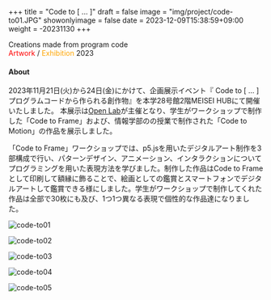 +++
title = "Code to [ ... ]"
draft = false
image = "img/project/code-to01.JPG"
showonlyimage = false
date = 2023-12-09T15:38:59+09:00
weight = -20231130
+++

Creations made from program code  
<span style="color: red; ">Artwork</span> / <span style="color : orange">Exhibition</span> 2023
<!--more-->

#### About
2023年11月21日(火)から24日(金)にかけて、企画展示イベント『 Code to [ … ]プログラムコードから作られる創作物』を本学28号館2階MEISEI HUBにて開催いたしました。
本展示は[Open Lab](https://openlab.is.meisei-u.ac.jp/)が主催となり、学生がワークショップで制作した「Code to Frame」および、情報学部のの授業で制作された「Code to Motion」の作品を展示しました。

「Code to Frame」ワークショップでは、p5.jsを用いたデジタルアート制作を3部構成で行い、パターンデザイン、アニメーション、インタラクションについてプログラミングを用いた表現方法を学びました。制作した作品はCode to Frameとして印刷して額縁に飾ることで、絵画としての鑑賞とスマートフォンでデジタルアートして鑑賞できる様にしました。学生がワークショップで制作してくれた作品は全部で30枚にも及び、1つ1つ異なる表現で個性的な作品達になりました。

![code-to01](../../img/project/code-to01.JPG)

![code-to02](../../img/project/code-to02.JPG)

![code-to03](../../img/project/code-to03.jpg)

![code-to04](../../img/project/code-to04.JPG)

![code-to05](../../img/project/code-to05.JPG)